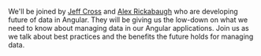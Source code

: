 We'll be joined by [Jeff Cross](https://twitter.com/jeffbcross) and [Alex Rickabaugh](https://twitter.com/synalx) who are developing future of data in Angular.
They will be giving us the low-down on what we need to know about managing data in our Angular applications. Join us as we talk about best practices and the benefits the future holds for managing data.
